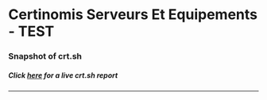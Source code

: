 # Certinomis Serveurs Et Equipements - TEST
### Snapshot of crt.sh
##### Click [here](https://crt.sh/?q=65BCEE5FC55A56ABD3105A3E23B4D1BD3F2B51E2F5152E5FAAB429A252D206F0) for a live crt.sh report

---
